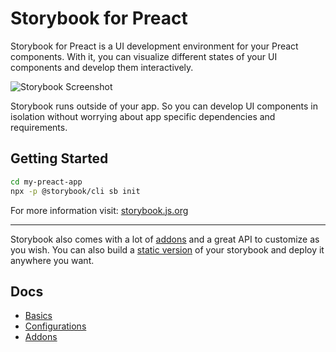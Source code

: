 # Storybook for Preact

Storybook for Preact is a UI development environment for your Preact components.
With it, you can visualize different states of your UI components and develop them interactively.

![Storybook Screenshot](https://github.com/storybookjs/storybook/blob/master/media/storybook-intro.gif)

Storybook runs outside of your app.
So you can develop UI components in isolation without worrying about app specific dependencies and requirements.

## Getting Started

```sh
cd my-preact-app
npx -p @storybook/cli sb init
```

For more information visit: [storybook.js.org](https://storybook.js.org)

---

Storybook also comes with a lot of [addons](https://storybook.js.org/docs/preact/configure/storybook-addons) and a great API to customize as you wish.
You can also build a [static version](https://storybook.js.org/docs/preact/workflows/publish-storybook) of your storybook and deploy it anywhere you want.

## Docs

- [Basics](https://storybook.js.org/docs/preact/get-started/introduction)
- [Configurations](https://storybook.js.org/docs/preact/configure/overview)
- [Addons](https://storybook.js.org/docs/preact/configure/storybook-addons)

